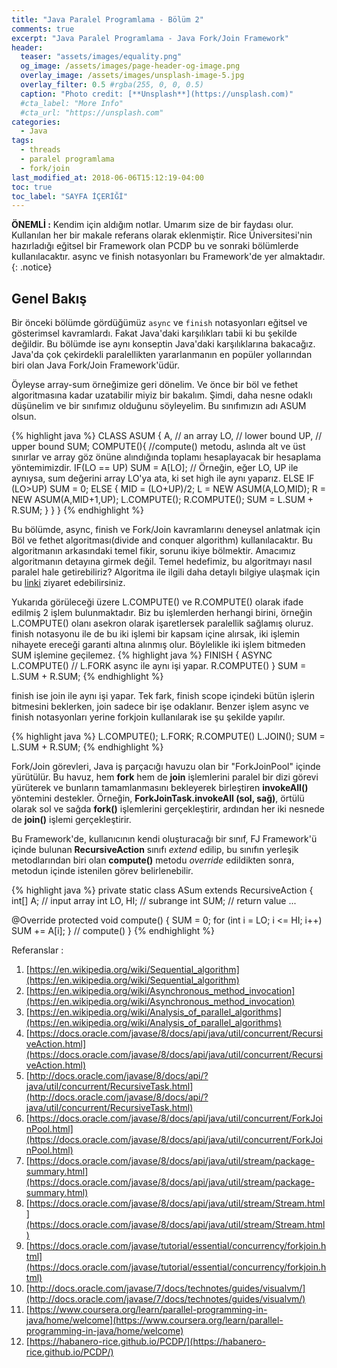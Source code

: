 ```yaml
---
title: "Java Paralel Programlama - Bölüm 2"
comments: true
excerpt: "Java Paralel Programlama - Java Fork/Join Framework"
header:
  teaser: "assets/images/equality.png"
  og_image: /assets/images/page-header-og-image.png
  overlay_image: /assets/images/unsplash-image-5.jpg
  overlay_filter: 0.5 #rgba(255, 0, 0, 0.5)
  caption: "Photo credit: [**Unsplash**](https://unsplash.com)"
  #cta_label: "More Info"
  #cta_url: "https://unsplash.com"
categories:
  - Java
tags:
  - threads
  - paralel programlama
  - fork/join
last_modified_at: 2018-06-06T15:12:19-04:00
toc: true
toc_label: "SAYFA İÇERİĞİ"
---
```




**ÖNEMLİ :** Kendim için aldığım notlar. Umarım size de bir faydası olur. Kullanılan her bir makale referans olarak eklenmiştir. Rice Üniversitesi'nin hazırladığı eğitsel bir Framework olan PCDP bu ve sonraki bölümlerde kullanılacaktır. async ve finish notasyonları bu Framework'de yer almaktadır.
{: .notice}

## Genel Bakış

Bir önceki bölümde gördüğümüz ``async`` ve ``finish`` notasyonları eğitsel ve gösterimsel kavramlardı. Fakat Java'daki karşılıkları tabii ki bu şekilde değildir. Bu bölümde ise aynı konseptin Java'daki karşılıklarına bakacağız. Java'da çok çekirdekli paralellikten yararlanmanın en popüler yollarından biri olan Java Fork/Join Framework'üdür.

Öyleyse array-sum örneğimize geri dönelim. Ve önce bir böl ve fethet algoritmasına kadar uzatabilir miyiz bir bakalım. Şimdi, daha nesne odaklı düşünelim ve bir sınıfımız olduğunu söyleyelim. Bu sınıfımızın adı ASUM olsun.

{% highlight java %}
CLASS ASUM {
  A, // an array
  LO, // lower bound
  UP, // upper bound
  SUM;
  COMPUTE(){  //compute() metodu, aslında alt ve üst sınırlar ve array göz önüne alındığında toplamı hesaplayacak bir hesaplama yöntemimizdir.
    IF(LO == UP) SUM = A[LO]; // Örneğin, eğer LO, UP ile aynıysa, sum değerini array LO'ya ata, ki set high ile aynı yaparız.
    ELSE IF (LO>UP) SUM = 0;
    ELSE {
      MID = (LO+UP)/2;
      L = NEW ASUM(A,LO,MID);
      R = NEW ASUM(A,MID+1,UP);
      L.COMPUTE();
      R.COMPUTE();
      SUM = L.SUM + R.SUM;
    }
  }
}
{% endhighlight %}

Bu bölümde, async, finish ve Fork/Join kavramlarını deneysel anlatmak için Böl ve fethet algoritması(divide and conquer algorithm) kullanılacaktır. Bu algoritmanın arkasındaki temel fikir, sorunu ikiye bölmektir. Amacımız algoritmanın detayına girmek değil. Temel hedefimiz, bu algoritmayı nasıl paralel hale getirebiliriz? Algoritma ile ilgili daha detaylı bilgiye ulaşmak için bu [linki](http://bilgisayarkavramlari.sadievrenseker.com/2008/08/09/birlestirme-siralamasi-merge-sort/) ziyaret edebilirsiniz.

Yukarıda görüleceği üzere L.COMPUTE() ve R.COMPUTE() olarak ifade edilmiş 2 işlem bulunmaktadır. Biz bu işlemlerden herhangi birini, örneğin L.COMPUTE() olanı asekron olarak işaretlersek paralellik sağlamış oluruz. finish notasyonu ile de bu iki işlemi bir kapsam içine alırsak, iki işlemin nihayete ereceği garanti altına alınmış olur. Böylelikle iki işlem bitmeden SUM işlemine geçilemez.
{% highlight java %}
FINISH {
  ASYNC L.COMPUTE() // L.FORK async ile aynı işi yapar.
        R.COMPUTE()
}
SUM = L.SUM + R.SUM;
{% endhighlight %}

finish ise join ile aynı işi yapar. Tek fark, finish scope içindeki bütün işlerin bitmesini beklerken, join sadece bir işe odaklanır. Benzer işlem async ve finish notasyonları yerine forkjoin kullanılarak ise şu şekilde yapılır.

{% highlight java %}
L.COMPUTE();
L.FORK;
R.COMPUTE()
L.JOIN();
SUM = L.SUM + R.SUM;
{% endhighlight %}

Fork/Join görevleri, Java iş parçacığı havuzu olan bir "ForkJoinPool" içinde yürütülür. Bu havuz, hem **fork** hem de **join** işlemlerini paralel bir dizi görevi yürüterek ve bunların tamamlanmasını bekleyerek birleştiren **invokeAll()** yöntemini destekler. Örneğin, **ForkJoinTask.invokeAll (sol, sağ)**, örtülü olarak sol ve sağda **fork()** işlemlerini gerçekleştirir, ardından her iki nesnede de **join()** işlemi gerçekleştirir.

Bu Framework'de, kullanıcının kendi oluşturacağı bir sınıf, FJ Framework'ü içinde bulunan **RecursiveAction** sınıfı *extend* edilip, bu sınıfın yerleşik metodlarından biri olan **compute()** metodu *override* edildikten sonra, metodun içinde istenilen görev belirlenebilir.  

{% highlight java %}
private static class ASum extends RecursiveAction {
  int[] A; // input array
  int LO, HI; // subrange
  int SUM; // return value
  ...

  @Override
  protected void compute() {
    SUM = 0;
    for (int i = LO; i <= HI; i++) SUM += A[i];
  } // compute()
}
{% endhighlight %}


Referanslar :

1. [https://en.wikipedia.org/wiki/Sequential_algorithm](https://en.wikipedia.org/wiki/Sequential_algorithm)
2. [https://en.wikipedia.org/wiki/Asynchronous_method_invocation](https://en.wikipedia.org/wiki/Asynchronous_method_invocation)
3. [https://en.wikipedia.org/wiki/Analysis_of_parallel_algorithms](https://en.wikipedia.org/wiki/Analysis_of_parallel_algorithms)
4. [https://docs.oracle.com/javase/8/docs/api/java/util/concurrent/RecursiveAction.html](https://docs.oracle.com/javase/8/docs/api/java/util/concurrent/RecursiveAction.html)
5. [http://docs.oracle.com/javase/8/docs/api/?java/util/concurrent/RecursiveTask.html](http://docs.oracle.com/javase/8/docs/api/?java/util/concurrent/RecursiveTask.html)
6. [https://docs.oracle.com/javase/8/docs/api/java/util/concurrent/ForkJoinPool.html](https://docs.oracle.com/javase/8/docs/api/java/util/concurrent/ForkJoinPool.html)
7. [https://docs.oracle.com/javase/8/docs/api/java/util/stream/package-summary.html](https://docs.oracle.com/javase/8/docs/api/java/util/stream/package-summary.html)
8. [https://docs.oracle.com/javase/8/docs/api/java/util/stream/Stream.html](https://docs.oracle.com/javase/8/docs/api/java/util/stream/Stream.html)
9. [https://docs.oracle.com/javase/tutorial/essential/concurrency/forkjoin.html](https://docs.oracle.com/javase/tutorial/essential/concurrency/forkjoin.html)
10. [http://docs.oracle.com/javase/7/docs/technotes/guides/visualvm/](http://docs.oracle.com/javase/7/docs/technotes/guides/visualvm/)
11. [https://www.coursera.org/learn/parallel-programming-in-java/home/welcome](https://www.coursera.org/learn/parallel-programming-in-java/home/welcome)
12. [https://habanero-rice.github.io/PCDP/](https://habanero-rice.github.io/PCDP/)
